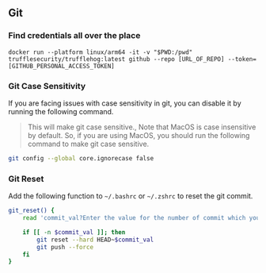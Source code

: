 ## Git

### Find credentials all over the place
```
docker run --platform linux/arm64 -it -v "$PWD:/pwd" trufflesecurity/trufflehog:latest github --repo [URL_OF_REPO] --token=[GITHUB_PERSONAL_ACCESS_TOKEN]
```

### Git Case Sensitivity
If you are facing issues with case sensitivity in git, you can disable it by running the following command.
> This will make git case sensitive., Note that MacOS is case insensitive by default.
> So, if you are using MacOS, you should run the following command to make git case sensitive.

```bash
git config --global core.ignorecase false
```

### Git Reset
Add the following function to `~/.bashrc` or `~/.zshrc` to reset the git commit.
```bash
git_reset() {
    read 'commit_val?Enter the value for the number of commit which you want to reset >'

    if [[ -n $commit_val ]]; then
        git reset --hard HEAD~$commit_val
        git push --force
    fi
}
```
